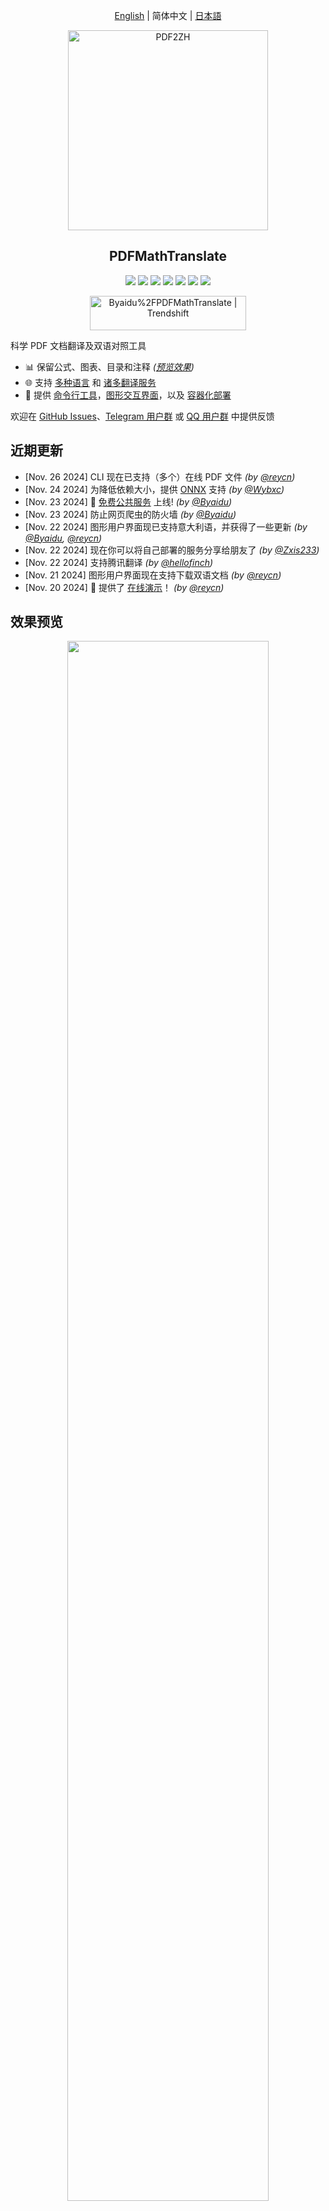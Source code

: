 <div align="center">

[English](README.md) | 简体中文 | [日本語](README_ja-JP.md)

<img src="./docs/images/banner.png" width="320px"  alt="PDF2ZH"/>  

<h2 id="title">PDFMathTranslate</h2>

<p>
  <!-- PyPI -->
  <a href="https://pypi.org/project/pdf2zh/">
    <img src="https://img.shields.io/pypi/v/pdf2zh"/></a>
  <a href="https://pepy.tech/projects/pdf2zh">
    <img src="https://static.pepy.tech/badge/pdf2zh"></a>
  <a href="https://hub.docker.com/repository/docker/byaidu/pdf2zh">
    <img src="https://img.shields.io/docker/pulls/byaidu/pdf2zh"></a>
  <!-- License -->
  <a href="./LICENSE">
    <img src="https://img.shields.io/github/license/Byaidu/PDFMathTranslate"/></a>
  <a href="https://huggingface.co/spaces/reycn/PDFMathTranslate-Docker">
    <img src="https://img.shields.io/badge/%F0%9F%A4%97-Online%20Demo-FF9E0D"/></a>
  <a href="https://github.com/Byaidu/PDFMathTranslate/pulls">
    <img src="https://img.shields.io/badge/contributions-welcome-green"/></a>
  <a href="https://t.me/+Z9_SgnxmsmA5NzBl">
    <img src="https://img.shields.io/badge/Telegram-2CA5E0?style=flat-squeare&logo=telegram&logoColor=white"/></a>
</p>

<a href="https://trendshift.io/repositories/12424" target="_blank"><img src="https://trendshift.io/api/badge/repositories/12424" alt="Byaidu%2FPDFMathTranslate | Trendshift" style="width: 250px; height: 55px;" width="250" height="55"/></a>

</div>

科学 PDF 文档翻译及双语对照工具

- 📊 保留公式、图表、目录和注释 *([预览效果](#preview))*
- 🌐 支持 [多种语言](#language) 和 [诸多翻译服务](#services)
- 🤖 提供 [命令行工具](#usage)，[图形交互界面](#gui)，以及 [容器化部署](#docker)

欢迎在 [GitHub Issues](https://github.com/Byaidu/PDFMathTranslate/issues)、[Telegram 用户群](https://t.me/+Z9_SgnxmsmA5NzBl) 或 [QQ 用户群](https://qm.qq.com/q/DixZCxQej0) 中提供反馈

<h2 id="updates">近期更新</h2>

- [Nov. 26 2024] CLI 现在已支持（多个）在线 PDF 文件 *(by [@reycn](https://github.com/reycn))*  
- [Nov. 24 2024] 为降低依赖大小，提供 [ONNX](https://github.com/onnx/onnx) 支持 *(by [@Wybxc](https://github.com/Wybxc))*  
- [Nov. 23 2024] 🌟 [免费公共服务](#demo) 上线! *(by [@Byaidu](https://github.com/Byaidu))*  
- [Nov. 23 2024] 防止网页爬虫的防火墙 *(by [@Byaidu](https://github.com/Byaidu))*  
- [Nov. 22 2024] 图形用户界面现已支持意大利语，并获得了一些更新 *(by [@Byaidu](https://github.com/Byaidu), [@reycn](https://github.com/reycn))*  
- [Nov. 22 2024] 现在你可以将自己部署的服务分享给朋友了 *(by [@Zxis233](https://github.com/Zxis233))*  
- [Nov. 22 2024] 支持腾讯翻译 *(by [@hellofinch](https://github.com/hellofinch))*  
- [Nov. 21 2024] 图形用户界面现在支持下载双语文档 *(by [@reycn](https://github.com/reycn))*  
- [Nov. 20 2024] 🌟 提供了 [在线演示](#demo)！ *(by [@reycn](https://github.com/reycn))*  

<h2 id="preview">效果预览</h2>

<div align="center">
<img src="./docs/images/preview.gif" width="80%"/>
</div>

<h2 id="demo">在线演示 🌟</h2>

### 免费服务 (<https://pdf2zh.com/>)

你可以立即尝试 [免费公共服务](https://pdf2zh.com/) 而无需安装

### Hugging Face 在线演示

你可以立即尝试 [在 HuggingFace 上的在线演示](https://huggingface.co/spaces/reycn/PDFMathTranslate-Docker) 而无需安装
请注意，演示的计算资源有限，因此请避免滥用

<h2 id="install">安装和使用</h2>

我们提供了四种使用该项目的方法：[命令行工具](#cmd)、[便携式安装](#portable)、[图形交互界面](#gui) 和 [容器化部署](#docker).

<h3 id="cmd">方法一、命令行工具</h3>

  1. 确保安装了版本大于 3.8 且小于 3.12 的 Python
  2. 安装此程序：

      ```bash
      pip install pdf2zh
      ```

  3. 执行翻译，生成文件位于 [当前工作目录](https://chatgpt.com/share/6745ed36-9acc-800e-8a90-59204bd13444)：

      ```bash
      pdf2zh document.pdf
      ```

<h3 id="portable">方法二、便携式安装</h3>

无需预先安装 Python 环境

下载 [setup.bat](https://raw.githubusercontent.com/Byaidu/PDFMathTranslate/refs/heads/main/setup.bat) 并双击运行

<h3 id="gui">方法三、图形交互界面</h3>

1. 确保安装了版本大于 3.8 且小于 3.12 的 Python
2. 安装此程序：

      ```bash
      pip install pdf2zh
      ```

3. 开始在浏览器中使用：

      ```bash
      pdf2zh -i
      ```

4. 如果您的浏览器没有自动启动并跳转，请用浏览器打开：

    ```bash
    http://localhost:7860/
    ```

    <img src="./docs/images/gui.gif" width="500"/>

查看 [documentation for GUI](./docs/README_GUI.md) 获取细节说明

<h3 id="docker">方法四、容器化部署</h3>

1. 拉取 Docker 镜像并运行：

    ```bash
    docker pull byaidu/pdf2zh
    docker run -d -p 7860:7860 byaidu/pdf2zh
    ```

2. 通过浏览器打开：

    ```
    http://localhost:7860/
    ```

用于在云服务上部署容器镜像：

<div>
<a href="https://www.heroku.com/deploy?template=https://github.com/Byaidu/PDFMathTranslate">
  <img src="https://www.herokucdn.com/deploy/button.svg" alt="Deploy" height="26"></a>
<a href="https://render.com/deploy">
  <img src="https://render.com/images/deploy-to-render-button.svg" alt="Deploy to Koyeb" height="26"></a>
<a href="https://zeabur.com/templates/5FQIGX?referralCode=reycn">
  <img src="https://zeabur.com/button.svg" alt="Deploy on Zeabur" height="26"></a>
<a href="https://app.koyeb.com/deploy?type=git&builder=buildpack&repository=github.com/Byaidu/PDFMathTranslate&branch=main&name=pdf-math-translate">
  <img src="https://www.koyeb.com/static/images/deploy/button.svg" alt="Deploy to Koyeb" height="26"></a>
</div>

<h2 id="usage">高级选项</h2>

在命令行中执行翻译命令，在当前工作目录下生成译文文档 `example-mono.pdf` 和双语对照文档 `example-dual.pdf`，默认使用 Google 翻译服务

<img src="./docs/images/cmd.explained.png" width="580px"  alt="cmd"/>  

我们在下表中列出了所有高级选项，以供参考：

| Option    | Function | Example |
| -------- | ------- |------- |
| files | 本地文件 |  `pdf2zh ~/local.pdf` |
| links | 在线文件 |  `pdf2zh http://arxiv.org/paper.pdf` |
| `-i`  | [进入图形界面](#gui) |  `pdf2zh -i` |
| `-p`  | [仅翻译部分文档](#partial) |  `pdf2zh example.pdf -p 1` |
| `-li` | [源语言](#languages) |  `pdf2zh example.pdf -li en` |
| `-lo` | [目标语言](#languages) |  `pdf2zh example.pdf -lo zh` |
| `-s`  | [指定翻译服务](#services) |  `pdf2zh example.pdf -s deepl` |
| `-t`  | [多线程](#threads) | `pdf2zh example.pdf -t 1` |
| `-o`  | 输出目录 | `pdf2zh example.pdf -o output` |
| `-f`, `-c` | [例外规则](#exceptions) | `pdf2zh example.pdf -f "(MS.*)"` |
| `--share` | 获取 gradio 公开链接 | `pdf2zh -i --share` |

<h3 id="partial">全文或部分文档翻译</h3>

- **全文翻译**

```bash
pdf2zh example.pdf
```

- **部分翻译**

```bash
pdf2zh example.pdf -p 1-3,5
```

<h3 id="language">指定源语言和目标语言</h3>

参考 [Google Languages Codes](https://developers.google.com/admin-sdk/directory/v1/languages), [DeepL Languages Codes](https://developers.deepl.com/docs/resources/supported-languages)

```bash
pdf2zh example.pdf -li en -lo ja
```

<h3 id="services">使用不同的翻译服务</h3>

下表列出了每个翻译服务所需的 [环境变量](https://chatgpt.com/share/6734a83d-9d48-800e-8a46-f57ca6e8bcb4)，在使用相应服务之前，请确保已设置这些变量

| **Translator**       | **Service**    |**Environment Variables**|**Default Values**| **Notes**                                                                                                                                                                                                 |
|----------------------|----------------|-|-|-----------------------------------------------------------------------------------------------------------------------------------------------------------------------------------------------------------|
| **Google (Default)** | `google`       |None|N/A| None                                                                                                                                                                                                      |
| **Bing**             | `bing`         |None|N/A| None                                                                                                                                                                                                      |
| **DeepL**            | `deepl`        |`DEEPL_AUTH_KEY`|`[Your Key]`| See [DeepL](https://support.deepl.com/hc/en-us/articles/360020695820-API-Key-for-DeepL-s-API)                                                                                                             |
| **DeepLX**           | `deeplx`       |`DEEPLX_ENDPOINT`|`https://api.deepl.com/translate`| See [DeepLX](https://github.com/OwO-Network/DeepLX)                                                                                                                                                       |
| **Ollama**           | `ollama`       |`OLLAMA_HOST`, `OLLAMA_MODEL`|`http://127.0.0.1:11434`, `gemma2`| See [Ollama](https://github.com/ollama/ollama)                                                                                                                                                            |
| **OpenAI**           | `openai`       |`OPENAI_BASE_URL`, `OPENAI_API_KEY`, `OPENAI_MODEL`|`https://api.openai.com/v1`, `[Your Key]`, `gpt-4o-mini`| See [OpenAI](https://platform.openai.com/docs/overview)                                                                                                                                                   |
| **AzureOpenAI**      | `azure-openai` |`AZURE_OPENAI_BASE_URL`, `AZURE_OPENAI_API_KEY`, `AZURE_OPENAI_MODEL`|`[Your Endpoint]`, `[Your Key]`, `gpt-4o-mini`| See [Azure OpenAI](https://learn.microsoft.com/zh-cn/azure/ai-services/openai/chatgpt-quickstart?tabs=command-line%2Cjavascript-keyless%2Ctypescript-keyless%2Cpython&pivots=programming-language-python) |
| **Zhipu**            | `zhipu`        |`ZHIPU_API_KEY`, `ZHIPU_MODEL`|`[Your Key]`, `glm-4-flash`| See [Zhipu](https://open.bigmodel.cn/dev/api/thirdparty-frame/openai-sdk)                                                                                                                                 |
| **ModelScope**       | `ModelScope`   |`MODELSCOPE_API_KEY`, `MODELSCOPE_MODEL`|`[Your Key]`, `Qwen/Qwen2.5-Coder-32B-Instruct`| See [ModelScope](https://www.modelscope.cn/docs/model-service/API-Inference/intro)                                                                                                                            |
| **Silicon**          | `silicon`      |`SILICON_API_KEY`, `SILICON_MODEL`|`[Your Key]`, `Qwen/Qwen2.5-7B-Instruct`| See [SiliconCloud](https://docs.siliconflow.cn/quickstart)                                                                                                                                                |
| **Gemini**           | `gemini`       |`GEMINI_API_KEY`, `GEMINI_MODEL`|`[Your Key]`, `gemini-1.5-flash`| See [Gemini](https://ai.google.dev/gemini-api/docs/openai)                                                                                                                                                |
| **Azure**            | `azure`        |`AZURE_ENDPOINT`, `AZURE_API_KEY`|`https://api.translator.azure.cn`, `[Your Key]`| See [Azure](https://docs.azure.cn/en-us/ai-services/translator/text-translation-overview)                                                                                                                 |
| **Tencent**          | `tencent`      |`TENCENTCLOUD_SECRET_ID`, `TENCENTCLOUD_SECRET_KEY`|`[Your ID]`, `[Your Key]`| See [Tencent](https://www.tencentcloud.com/products/tmt?from_qcintl=122110104)                                                                                                                            |
| **Dify**             | `dify`         |`DIFY_API_URL`, `DIFY_API_KEY`|`[Your DIFY URL]`, `[Your Key]`| See [Dify](https://github.com/langgenius/dify),Three variables, lang_out, lang_in, and text, need to be defined in Dify's workflow input.                                                                 |
| **AnythingLLM**      | `anythingllm`  |`AnythingLLM_URL`, `AnythingLLM_APIKEY`|`[Your AnythingLLM URL]`, `[Your Key]`| See [anything-llm](https://github.com/Mintplex-Labs/anything-llm)                                                                                                                                         |

使用 `-s service` 或 `-s service:model` 指定翻译服务:

```bash
pdf2zh example.pdf -s openai:gpt-4o-mini
```

或者使用环境变量指定模型：

```bash
set OPENAI_MODEL=gpt-4o-mini
pdf2zh example.pdf -s openai
```

<h3 id="exceptions">指定例外规则</h3>

使用正则表达式指定需保留的公式字体与字符：

```bash
pdf2zh example.pdf -f "(CM[^RT].*|MS.*|.*Ital)" -c "(\(|\||\)|\+|=|\d|[\u0080-\ufaff])"
```

默认保留 `Latex`, `Mono`, `Code`, `Italic`, `Symbol` 以及 `Math` 字体：

```bash
pdf2zh example.pdf -f "(CM[^R]|(MS|XY|MT|BL|RM|EU|LA|RS)[A-Z]|LINE|LCIRCLE|TeX-|rsfs|txsy|wasy|stmary|.*Mono|.*Code|.*Ital|.*Sym|.*Math)"
```

<h3 id="threads">指定线程数量</h3>

使用 `-t` 指定翻译时使用的线程数量：

```bash
pdf2zh example.pdf -t 1
```

<h2 id="todo">API</h2>

### Python

```python
from pdf2zh import translate, translate_stream

params = {"lang_in": "en", "lang_out": "zh", "service": "google", "thread": 4}
file_mono, file_dual = translate(files=["example.pdf"], **params)[0]
with open("example.pdf", "rb") as f:
    stream_mono, stream_dual = translate_stream(stream=f.read(), **params)
```

### HTTP

```bash
pip install pdf2zh[backend]
pdf2zh --flask
pdf2zh --celery worker
```

```bash
curl http://localhost:11008/v1/translate -F "file=@example.pdf" -F "data={\"lang_in\":\"en\",\"lang_out\":\"zh\",\"service\":\"google\",\"thread\":4}"
{"id":"d9894125-2f4e-45ea-9d93-1a9068d2045a"}

curl http://localhost:11008/v1/translate/d9894125-2f4e-45ea-9d93-1a9068d2045a
{"info":{"n":13,"total":506},"state":"PROGRESS"}

curl http://localhost:11008/v1/translate/d9894125-2f4e-45ea-9d93-1a9068d2045a
{"state":"SUCCESS"}

curl http://localhost:11008/v1/translate/d9894125-2f4e-45ea-9d93-1a9068d2045a/mono --output example-mono.pdf

curl http://localhost:11008/v1/translate/d9894125-2f4e-45ea-9d93-1a9068d2045a/dual --output example-dual.pdf

curl http://localhost:11008/v1/translate/d9894125-2f4e-45ea-9d93-1a9068d2045a -X DELETE
```

<h2 id="acknowledgement">致谢</h2>

- 文档合并：[PyMuPDF](https://github.com/pymupdf/PyMuPDF)

- 文档解析：[Pdfminer.six](https://github.com/pdfminer/pdfminer.six)

- 文档提取：[MinerU](https://github.com/opendatalab/MinerU)

- 多线程翻译：[MathTranslate](https://github.com/SUSYUSTC/MathTranslate)

- 布局解析：[DocLayout-YOLO](https://github.com/opendatalab/DocLayout-YOLO)

- 文档标准：[PDF Explained](https://zxyle.github.io/PDF-Explained/), [PDF Cheat Sheets](https://pdfa.org/resource/pdf-cheat-sheets/)

- 多语言字体：[Go Noto Universal](https://github.com/satbyy/go-noto-universal)

<h2 id="contrib">贡献者</h2>

<a href="https://github.com/Byaidu/PDFMathTranslate/graphs/contributors">
  <img src="https://opencollective.com/PDFMathTranslate/contributors.svg?width=890&button=false" />
</a>

![Alt](https://repobeats.axiom.co/api/embed/dfa7583da5332a11468d686fbd29b92320a6a869.svg "Repobeats analytics image")

<h2 id="star_hist">星标历史</h2>

<a href="https://star-history.com/#Byaidu/PDFMathTranslate&Date">
 <picture>
   <source media="(prefers-color-scheme: dark)" srcset="https://api.star-history.com/svg?repos=Byaidu/PDFMathTranslate&type=Date&theme=dark" />
   <source media="(prefers-color-scheme: light)" srcset="https://api.star-history.com/svg?repos=Byaidu/PDFMathTranslate&type=Date" />
   <img alt="Star History Chart" src="https://api.star-history.com/svg?repos=Byaidu/PDFMathTranslate&type=Date"/>
 </picture>
</a>
